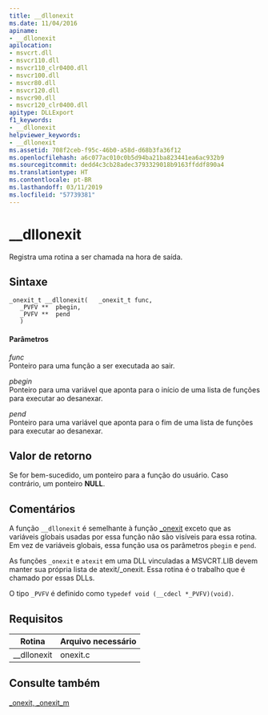 ```yaml
---
title: __dllonexit
ms.date: 11/04/2016
apiname:
- __dllonexit
apilocation:
- msvcrt.dll
- msvcr110.dll
- msvcr110_clr0400.dll
- msvcr100.dll
- msvcr80.dll
- msvcr120.dll
- msvcr90.dll
- msvcr120_clr0400.dll
apitype: DLLExport
f1_keywords:
- __dllonexit
helpviewer_keywords:
- __dllonexit
ms.assetid: 708f2ceb-f95c-46b0-a58d-d68b3fa36f12
ms.openlocfilehash: a6c077ac010c0b5d94ba21ba823441ea6ac932b9
ms.sourcegitcommit: dedd4c3cb28adec3793329018b9163ffddf890a4
ms.translationtype: HT
ms.contentlocale: pt-BR
ms.lasthandoff: 03/11/2019
ms.locfileid: "57739381"
---
```

# <a name="dllonexit"></a>__dllonexit

Registra uma rotina a ser chamada na hora de saída.

## <a name="syntax"></a>Sintaxe

```
_onexit_t __dllonexit(   _onexit_t func,
   _PVFV **  pbegin,
   _PVFV **  pend
   )
```

#### <a name="parameters"></a>Parâmetros

*func*<br/>
Ponteiro para uma função a ser executada ao sair.

*pbegin*<br/>
Ponteiro para uma variável que aponta para o início de uma lista de funções para executar ao desanexar.

*pend*<br/>
Ponteiro para uma variável que aponta para o fim de uma lista de funções para executar ao desanexar.

## <a name="return-value"></a>Valor de retorno

Se for bem-sucedido, um ponteiro para a função do usuário. Caso contrário, um ponteiro **NULL**.

## <a name="remarks"></a>Comentários

A função `__dllonexit` é semelhante à função [_onexit](../c-runtime-library/reference/onexit-onexit-m.md) exceto que as variáveis globais usadas por essa função não são visíveis para essa rotina. Em vez de variáveis globais, essa função usa os parâmetros `pbegin` e `pend`.

As funções `_onexit` e `atexit` em uma DLL vinculadas a MSVCRT.LIB devem manter sua própria lista de atexit/_onexit. Essa rotina é o trabalho que é chamado por essas DLLs.

O tipo `_PVFV` é definido como `typedef void (__cdecl *_PVFV)(void)`.

## <a name="requirements"></a>Requisitos

|Rotina|Arquivo necessário|
|-------------|-------------------|
|__dllonexit|onexit.c|

## <a name="see-also"></a>Consulte também

[_onexit, _onexit_m](../c-runtime-library/reference/onexit-onexit-m.md)
